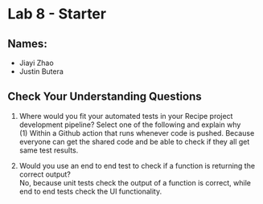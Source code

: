 # Lab 8 - Starter

## Names:
- Jiayi Zhao
- Justin Butera

## Check Your Understanding Questions
1. Where would you fit your automated tests in your Recipe project development pipeline? Select one of the following and explain why <br>
(1) Within a Github action that runs whenever code is pushed. Because everyone can get the shared code and be able to check if they all get same test results. 

2. Would you use an end to end test to check if a function is returning the correct output? <br>
No, because unit tests check the output of a function is correct, while end to end tests check the UI functionality.

